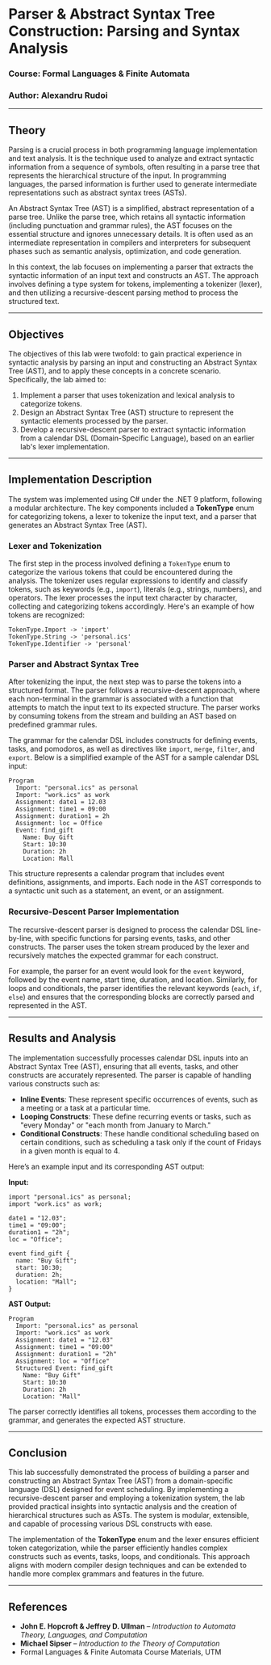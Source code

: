 # **Parser & Abstract Syntax Tree Construction: Parsing and Syntax Analysis**

### **Course**: Formal Languages & Finite Automata

### **Author**: Alexandru Rudoi

---

## **Theory**

Parsing is a crucial process in both programming language implementation and text analysis. It is the technique used to analyze and extract syntactic information from a sequence of symbols, often resulting in a parse tree that represents the hierarchical structure of the input. In programming languages, the parsed information is further used to generate intermediate representations such as abstract syntax trees (ASTs).

An Abstract Syntax Tree (AST) is a simplified, abstract representation of a parse tree. Unlike the parse tree, which retains all syntactic information (including punctuation and grammar rules), the AST focuses on the essential structure and ignores unnecessary details. It is often used as an intermediate representation in compilers and interpreters for subsequent phases such as semantic analysis, optimization, and code generation.

In this context, the lab focuses on implementing a parser that extracts the syntactic information of an input text and constructs an AST. The approach involves defining a type system for tokens, implementing a tokenizer (lexer), and then utilizing a recursive-descent parsing method to process the structured text.

---

## **Objectives**

The objectives of this lab were twofold: to gain practical experience in syntactic analysis by parsing an input and constructing an Abstract Syntax Tree (AST), and to apply these concepts in a concrete scenario. Specifically, the lab aimed to:

1. Implement a parser that uses tokenization and lexical analysis to categorize tokens.
2. Design an Abstract Syntax Tree (AST) structure to represent the syntactic elements processed by the parser.
3. Develop a recursive-descent parser to extract syntactic information from a calendar DSL (Domain-Specific Language), based on an earlier lab's lexer implementation.

---

## **Implementation Description**

The system was implemented using C# under the .NET 9 platform, following a modular architecture. The key components included a **TokenType** enum for categorizing tokens, a lexer to tokenize the input text, and a parser that generates an Abstract Syntax Tree (AST).

### **Lexer and Tokenization**

The first step in the process involved defining a `TokenType` enum to categorize the various tokens that could be encountered during the analysis. The tokenizer uses regular expressions to identify and classify tokens, such as keywords (e.g., `import`), literals (e.g., strings, numbers), and operators. The lexer processes the input text character by character, collecting and categorizing tokens accordingly. Here's an example of how tokens are recognized:

```
TokenType.Import -> 'import'
TokenType.String -> 'personal.ics'
TokenType.Identifier -> 'personal'
```

### **Parser and Abstract Syntax Tree**

After tokenizing the input, the next step was to parse the tokens into a structured format. The parser follows a recursive-descent approach, where each non-terminal in the grammar is associated with a function that attempts to match the input text to its expected structure. The parser works by consuming tokens from the stream and building an AST based on predefined grammar rules.

The grammar for the calendar DSL includes constructs for defining events, tasks, and pomodoros, as well as directives like `import`, `merge`, `filter`, and `export`. Below is a simplified example of the AST for a sample calendar DSL input:

```text
Program
  Import: "personal.ics" as personal
  Import: "work.ics" as work
  Assignment: date1 = 12.03
  Assignment: time1 = 09:00
  Assignment: duration1 = 2h
  Assignment: loc = Office
  Event: find_gift
    Name: Buy Gift
    Start: 10:30
    Duration: 2h
    Location: Mall
```

This structure represents a calendar program that includes event definitions, assignments, and imports. Each node in the AST corresponds to a syntactic unit such as a statement, an event, or an assignment.

### **Recursive-Descent Parser Implementation**

The recursive-descent parser is designed to process the calendar DSL line-by-line, with specific functions for parsing events, tasks, and other constructs. The parser uses the token stream produced by the lexer and recursively matches the expected grammar for each construct.

For example, the parser for an event would look for the `event` keyword, followed by the event name, start time, duration, and location. Similarly, for loops and conditionals, the parser identifies the relevant keywords (`each`, `if`, `else`) and ensures that the corresponding blocks are correctly parsed and represented in the AST.

---

## **Results and Analysis**

The implementation successfully processes calendar DSL inputs into an Abstract Syntax Tree (AST), ensuring that all events, tasks, and other constructs are accurately represented. The parser is capable of handling various constructs such as:

* **Inline Events**: These represent specific occurrences of events, such as a meeting or a task at a particular time.
* **Looping Constructs**: These define recurring events or tasks, such as "every Monday" or "each month from January to March."
* **Conditional Constructs**: These handle conditional scheduling based on certain conditions, such as scheduling a task only if the count of Fridays in a given month is equal to 4.

Here’s an example input and its corresponding AST output:

**Input:**

```text
import "personal.ics" as personal;
import "work.ics" as work;

date1 = "12.03";
time1 = "09:00";
duration1 = "2h";
loc = "Office";

event find_gift {
  name: "Buy Gift";
  start: 10:30;
  duration: 2h;
  location: "Mall";
}
```

**AST Output:**

```text
Program
  Import: "personal.ics" as personal
  Import: "work.ics" as work
  Assignment: date1 = "12.03"
  Assignment: time1 = "09:00"
  Assignment: duration1 = "2h"
  Assignment: loc = "Office"
  Structured Event: find_gift
    Name: "Buy Gift"
    Start: 10:30
    Duration: 2h
    Location: "Mall"
```

The parser correctly identifies all tokens, processes them according to the grammar, and generates the expected AST structure.

---

## **Conclusion**

This lab successfully demonstrated the process of building a parser and constructing an Abstract Syntax Tree (AST) from a domain-specific language (DSL) designed for event scheduling. By implementing a recursive-descent parser and employing a tokenization system, the lab provided practical insights into syntactic analysis and the creation of hierarchical structures such as ASTs. The system is modular, extensible, and capable of processing various DSL constructs with ease.

The implementation of the **TokenType** enum and the lexer ensures efficient token categorization, while the parser efficiently handles complex constructs such as events, tasks, loops, and conditionals. This approach aligns with modern compiler design techniques and can be extended to handle more complex grammars and features in the future.

---

## **References**

* **John E. Hopcroft & Jeffrey D. Ullman** – *Introduction to Automata Theory, Languages, and Computation*
* **Michael Sipser** – *Introduction to the Theory of Computation*
* Formal Languages & Finite Automata Course Materials, UTM

